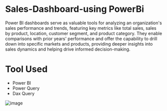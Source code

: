 # Sales-Dashboard-using PowerBi

Power BI dashboards serve as valuable tools for analyzing an organization's sales performance and trends, featuring key metrics like total sales, sales by product, location, customer segment, and product category. They enable comparisons with prior years' performance and offer the capability to drill down into specific markets and products, providing deeper insights into sales dynamics and helping drive informed decision-making.

# Tool Used
  - Power BI
  - Power Query
  - Dax Query

![image](https://github.com/user-attachments/assets/28c37ffe-7302-48aa-b71e-8610a597f3e4)
